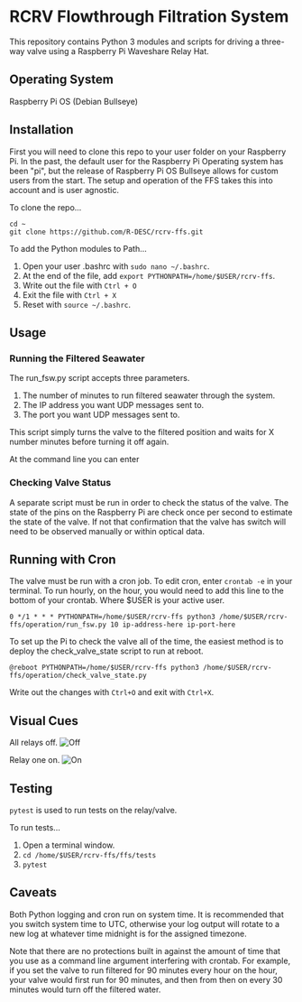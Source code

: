 # RCRV Flowthrough Filtration System

This repository contains Python 3 modules and scripts for driving a three-way valve using a Raspberry Pi Waveshare Relay Hat.

## Operating System
Raspberry Pi OS (Debian Bullseye)

## Installation
First you will need to clone this repo to your user folder on your Raspberry Pi. In the past, the default user for the Raspberry Pi Operating system has been "pi",
but the release of Raspberry Pi OS Bullseye allows for custom users from the start. The setup and operation of the FFS takes this into account and is user agnostic.

To clone the repo...
```
cd ~
git clone https://github.com/R-DESC/rcrv-ffs.git
``` 

To add the Python modules to Path...

1. Open your user .bashrc with `sudo nano ~/.bashrc`.
2. At the end of the file, add `export PYTHONPATH=/home/$USER/rcrv-ffs`.
3. Write out the file with `Ctrl + O`
4. Exit the file with `Ctrl + X`
5. Reset with `source ~/.bashrc`.


## Usage

### Running the Filtered Seawater
The run_fsw.py script accepts three parameters. 
1. The number of minutes to run filtered seawater through the system.
2. The IP address you want UDP messages sent to.
3. The port you want UDP messages sent to.

This script simply turns the valve to the filtered position and waits for X number minutes before turning it off again.

At the command line you can enter

### Checking Valve Status
A separate script must be run in order to check the status of the valve. The state of the pins on the Raspberry Pi are 
check once per second to estimate the state of the valve. If not that confirmation that the valve has switch will need to be observed manually or within optical data.


## Running with Cron
The valve must be run with a cron job. To edit cron, enter `crontab -e` in your terminal.
To run hourly, on the hour, you would need to add this line to the bottom of your crontab. Where $USER is your active user.

```0 */1 * * * PYTHONPATH=/home/$USER/rcrv-ffs python3 /home/$USER/rcrv-ffs/operation/run_fsw.py 10 ip-address-here ip-port-here```

To set up the Pi to check the valve all of the time, the easiest method is to deploy the check_valve_state script to run
at reboot.

```@reboot PYTHONPATH=/home/$USER/rcrv-ffs python3 /home/$USER/rcrv-ffs/operation/check_valve_state.py```

Write out the changes with `Ctrl+O` and exit with `Ctrl+X`.

## Visual Cues
All relays off.
![Off](https://github.com/R-DESC/rcrv-ffs/blob/main/docs/relays_disabled.jpg)

Relay one on.
![On](https://github.com/R-DESC/rcrv-ffs/blob/main/docs/relay_one_enabled.jpg)

## Testing
`pytest` is used to run tests on the relay/valve.

To run tests...
1. Open a terminal window.
2. `cd /home/$USER/rcrv-ffs/ffs/tests`
3. `pytest`

## Caveats
Both Python logging and cron run on system time. It is recommended that you switch system time to UTC, otherwise your log output will
rotate to a new log at whatever time midnight is for the assigned timezone.

Note that there are no protections built in against the amount of time that you use as a command line argument interfering with crontab.
For example, if you set the valve to run filtered for 90 minutes every hour on the hour, your valve
would first run for 90 minutes, and then from then on every 30 minutes would turn off the filtered water.

